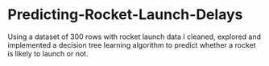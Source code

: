 # Predicting-Rocket-Launch-Delays

Using a dataset of 300 rows with rocket launch data I cleaned, explored and implemented a decision tree learning algorithm to predict whether a rocket is likely to launch or not.
